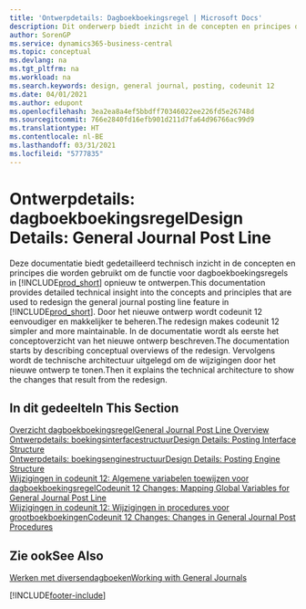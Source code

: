 ```yaml
---
title: 'Ontwerpdetails: Dagboekboekingsregel | Microsoft Docs'
description: Dit onderwerp biedt inzicht in de concepten en principes die worden gebruikt om de functie voor dagboekboekingsregels in Business Central opnieuw te ontwerpen.
author: SorenGP
ms.service: dynamics365-business-central
ms.topic: conceptual
ms.devlang: na
ms.tgt_pltfrm: na
ms.workload: na
ms.search.keywords: design, general journal, posting, codeunit 12
ms.date: 04/01/2021
ms.author: edupont
ms.openlocfilehash: 3ea2ea8a4ef5bbdff70346022ee226fd5e26748d
ms.sourcegitcommit: 766e2840fd16efb901d211d7fa64d96766ac99d9
ms.translationtype: HT
ms.contentlocale: nl-BE
ms.lasthandoff: 03/31/2021
ms.locfileid: "5777835"
---
```

# <a name="design-details-general-journal-post-line"></a><span data-ttu-id="9a36e-103">Ontwerpdetails: dagboekboekingsregel</span><span class="sxs-lookup"><span data-stu-id="9a36e-103">Design Details: General Journal Post Line</span></span>
<span data-ttu-id="9a36e-104">Deze documentatie biedt gedetailleerd technisch inzicht in de concepten en principes die worden gebruikt om de functie voor dagboekboekingsregels in [!INCLUDE[prod_short](includes/prod_short.md)] opnieuw te ontwerpen.</span><span class="sxs-lookup"><span data-stu-id="9a36e-104">This documentation provides detailed technical insight into the concepts and principles that are used to redesign the general journal posting line feature in [!INCLUDE[prod_short](includes/prod_short.md)].</span></span> <span data-ttu-id="9a36e-105">Door het nieuwe ontwerp wordt codeunit 12 eenvoudiger en makkelijker te beheren.</span><span class="sxs-lookup"><span data-stu-id="9a36e-105">The redesign makes codeunit 12 simpler and more maintainable.</span></span> <span data-ttu-id="9a36e-106">In de documentatie wordt als eerste het conceptoverzicht van het nieuwe ontwerp beschreven.</span><span class="sxs-lookup"><span data-stu-id="9a36e-106">The documentation starts by describing conceptual overviews of the redesign.</span></span> <span data-ttu-id="9a36e-107">Vervolgens wordt de technische architectuur uitgelegd om de wijzigingen door het nieuwe ontwerp te tonen.</span><span class="sxs-lookup"><span data-stu-id="9a36e-107">Then it explains the technical architecture to show the changes that result from the redesign.</span></span>  

## <a name="in-this-section"></a><span data-ttu-id="9a36e-108">In dit gedeelte</span><span class="sxs-lookup"><span data-stu-id="9a36e-108">In This Section</span></span>  
[<span data-ttu-id="9a36e-109">Overzicht dagboekboekingsregel</span><span class="sxs-lookup"><span data-stu-id="9a36e-109">General Journal Post Line Overview</span></span>](design-details-general-journal-post-line-overview.md)  
[<span data-ttu-id="9a36e-110">Ontwerpdetails: boekingsinterfacestructuur</span><span class="sxs-lookup"><span data-stu-id="9a36e-110">Design Details: Posting Interface Structure</span></span>](design-details-posting-interface-structure.md)  
[<span data-ttu-id="9a36e-111">Ontwerpdetails: boekingsenginestructuur</span><span class="sxs-lookup"><span data-stu-id="9a36e-111">Design Details: Posting Engine Structure</span></span>](design-details-posting-engine-structure.md)  
[<span data-ttu-id="9a36e-112">Wijzigingen in codeunit 12: Algemene variabelen toewijzen voor dagboekboekingsregel</span><span class="sxs-lookup"><span data-stu-id="9a36e-112">Codeunit 12 Changes: Mapping Global Variables for General Journal Post Line</span></span>](design-details-codeunit-12-changes-mapping-global-variables-for-general-journal-post-line.md)  
[<span data-ttu-id="9a36e-113">Wijzigingen in codeunit 12: Wijzigingen in procedures voor grootboekboekingen</span><span class="sxs-lookup"><span data-stu-id="9a36e-113">Codeunit 12 Changes: Changes in General Journal Post Procedures</span></span>](design-details-codeunit-12-changes-changes-in-general-journal-post-procedures.md)  

## <a name="see-also"></a><span data-ttu-id="9a36e-114">Zie ook</span><span class="sxs-lookup"><span data-stu-id="9a36e-114">See Also</span></span>  
[<span data-ttu-id="9a36e-115">Werken met diversendagboeken</span><span class="sxs-lookup"><span data-stu-id="9a36e-115">Working with General Journals</span></span>](ui-work-general-journals.md)


[!INCLUDE[footer-include](includes/footer-banner.md)]